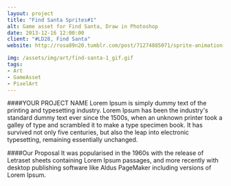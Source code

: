 ```yaml
---
layout: project
title: "Find Santa Sprites#1"
alt: Game asset for Find Santa, Draw in Photoshop
date: 2013-12-16 12:00:00
client: "#LD28, Find Santa"
website: http://rosa89n20.tumblr.com/post/71274885071/sprite-animation-of-find-santa-d-you-can-play

img: /assets/img/art/find-santa-1_gif.gif
tags:
- Art
- GameAsset
- PixelArt
---
```

####YOUR PROJECT NAME
Lorem Ipsum is simply dummy text of the printing and typesetting industry. Lorem Ipsum has been the industry's standard dummy text ever since the 1500s, when an unknown printer took a galley of type and scrambled it to make a type specimen book. It has survived not only five centuries, but also the leap into electronic typesetting, remaining essentially unchanged.

####Our Proposal
It was popularised in the 1960s with the release of Letraset sheets containing Lorem Ipsum passages, and more recently with desktop publishing software like Aldus PageMaker including versions of Lorem Ipsum.
